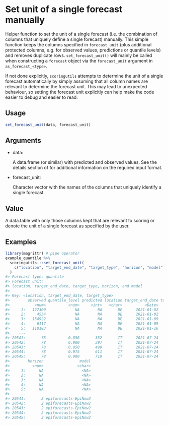 # Set unit of a single forecast manually

Helper function to set the unit of a single forecast (i.e. the
combination of columns that uniquely define a single forecast) manually.
This simple function keeps the columns specified in `forecast_unit`
(plus additional protected columns, e.g. for observed values,
predictions or quantile levels) and removes duplicate rows.
`set_forecast_unit()` will mainly be called when constructing a
`forecast` object via the `forecast_unit` argument in
`as_forecast_<type>`.

If not done explicitly, `scoringutils` attempts to determine the unit of
a single forecast automatically by simply assuming that all column names
are relevant to determine the forecast unit. This may lead to unexpected
behaviour, so setting the forecast unit explicitly can help make the
code easier to debug and easier to read.

## Usage

``` r
set_forecast_unit(data, forecast_unit)
```

## Arguments

- data:

  A data.frame (or similar) with predicted and observed values. See the
  details section of for additional information on the required input
  format.

- forecast_unit:

  Character vector with the names of the columns that uniquely identify
  a single forecast.

## Value

A data.table with only those columns kept that are relevant to scoring
or denote the unit of a single forecast as specified by the user.

## Examples

``` r
library(magrittr) # pipe operator
example_quantile %>%
  scoringutils:::set_forecast_unit(
    c("location", "target_end_date", "target_type", "horizon", "model")
  )
#> Forecast type: quantile
#> Forecast unit:
#> location, target_end_date, target_type, horizon, and model
#> 
#> Key: <location, target_end_date, target_type>
#>        observed quantile_level predicted location target_end_date target_type
#>           <num>          <num>     <int>   <char>          <Date>      <char>
#>     1:   127300             NA        NA       DE      2021-01-02       Cases
#>     2:     4534             NA        NA       DE      2021-01-02      Deaths
#>     3:   154922             NA        NA       DE      2021-01-09       Cases
#>     4:     6117             NA        NA       DE      2021-01-09      Deaths
#>     5:   110183             NA        NA       DE      2021-01-16       Cases
#>    ---                                                                       
#> 20541:       78          0.850       352       IT      2021-07-24      Deaths
#> 20542:       78          0.900       397       IT      2021-07-24      Deaths
#> 20543:       78          0.950       499       IT      2021-07-24      Deaths
#> 20544:       78          0.975       611       IT      2021-07-24      Deaths
#> 20545:       78          0.990       719       IT      2021-07-24      Deaths
#>        horizon                model
#>          <num>               <char>
#>     1:      NA                 <NA>
#>     2:      NA                 <NA>
#>     3:      NA                 <NA>
#>     4:      NA                 <NA>
#>     5:      NA                 <NA>
#>    ---                             
#> 20541:       2 epiforecasts-EpiNow2
#> 20542:       2 epiforecasts-EpiNow2
#> 20543:       2 epiforecasts-EpiNow2
#> 20544:       2 epiforecasts-EpiNow2
#> 20545:       2 epiforecasts-EpiNow2
```

